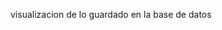 visualizacion de lo guardado en la base de datos

<a href="http://ec2-52-32-145-171.us-west-2.compute.amazonaws.com/postear.php"></a>
